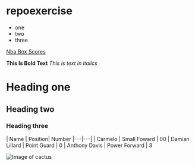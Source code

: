 # repoexercise
* one
* two
* three

[Nba Box Scores](https://www.nba.com/game/phx-vs-mil-0042000403/box-score#box-score)

**This Is Bold Text**
_This is text in italics_
<h1> Heading one </h1>
<h2> Heading two </h2>
<h3> Heading three </h3>

| Name | Position| Number
|---|---|
| Carmelo | Small Foward | 00
| Damian Lillard | Point Guard | 0
| Anthony Davis | Power Forward | 3

![Image of cactus](https://unsplash.com/photos/SLiXhe5a2TM)
